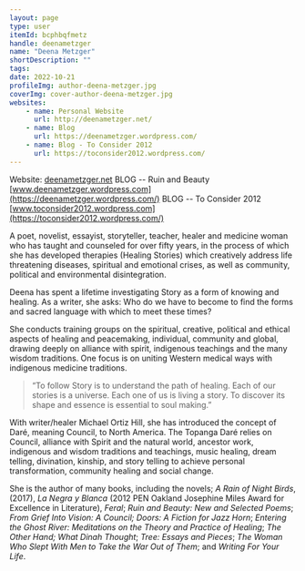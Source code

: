 ```yaml
---
layout: page
type: user
itemId: bcphbqfmetz
handle: deenametzger
name: "Deena Metzger"
shortDescription: ""
tags:
date: 2022-10-21
profileImg: author-deena-metzger.jpg
coverImg: cover-author-deena-metzger.jpg
websites:
    - name: Personal Website
      url: http://deenametzger.net/
    - name: Blog
      url: https://deenametzger.wordpress.com/
    - name: Blog - To Consider 2012
      url: https://toconsider2012.wordpress.com/
---
```


Website: [deenametzger.net](http://deenametzger.net/)
BLOG -- Ruin and Beauty [www.deenametzger.wordpress.com](https://deenametzger.wordpress.com/)
BLOG -- To Consider 2012 [www.toconsider2012.wordpress.com](https://toconsider2012.wordpress.com/)

A poet, novelist, essayist, storyteller, teacher, healer and medicine woman who has taught and counseled for over fifty years, in the process of which she has developed therapies (Healing Stories) which creatively address life threatening diseases, spiritual and emotional crises, as well as community, political and environmental disintegration.

Deena has spent a lifetime investigating Story as a form of knowing and healing. As a writer, she asks: Who do we have to become to find the forms and sacred language with which to meet these times?

She conducts training groups on the spiritual, creative, political and ethical aspects of healing and peacemaking, individual, community and global, drawing deeply on alliance with spirit, indigenous teachings and the many wisdom traditions. One focus is on uniting Western medical ways with indigenous medicine traditions.

> “To follow Story is to understand the path of healing. Each of our stories is a universe. Each one of us is living a story. To discover its shape and essence is essential to soul making.”

With writer/healer Michael Ortiz Hill, she has introduced the concept of Daré, meaning Council, to North America. The Topanga Daré relies on Council, alliance with Spirit and the natural world, ancestor work, indigenous and wisdom traditions and teachings, music healing, dream telling, divination, kinship, and story telling to achieve personal transformation, community healing and social change.

She is the author of many books, including the novels; _A Rain of Night Birds_, (2017), _La Negra y Blanca_ (2012 PEN Oakland Josephine Miles Award for Excellence in Literature), _Feral_; _Ruin and Beauty: New and Selected Poems_; _From Grief Into Vision: A Council; Doors: A Fiction for Jazz Horn_; _Entering the Ghost River: Meditations on the Theory and Practice of Healing_; _The Other Hand; What Dinah Thought_; _Tree: Essays and Pieces_; _The Woman Who Slept With Men to Take the War Out of Them_; and _Writing For Your Life_.
